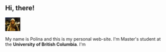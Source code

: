 ## Hi, there!
<img src="https://github.com/zpolina/zpolina.github.io/blob/master/portrait.png" width="48">

My name is Polina and this is my personal web-site. I'm Master's student at the **University of British Columbia**. I'm 

